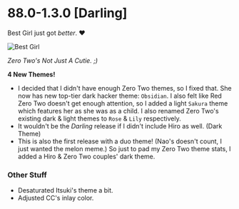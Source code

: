 # 88.0-1.3.0 [Darling]

Best Girl just got _better_. ❤️

![Best Girl](https://doki.assets.unthrottled.io/misc/best_girl_smol.png)

_Zero Two's Not Just A Cutie. ;)_

**4 New Themes!**

- I decided that I didn't have enough Zero Two themes, so I fixed that. She now has new top-tier dark hacker theme: `Obsidian`. I also felt like Red Zero Two doesn't get enough attention, so I added a light `Sakura` theme which features her as she was as a child. I also renamed Zero Two's existing dark & light themes to `Rose` & `Lily` respectively.
- It wouldn't be the _Darling_ release if I didn't include Hiro as well. (Dark Theme)
- This is also the first release with a duo theme! (Nao's doesn't count, I just wanted the melon meme.) So just to pad my Zero Two theme stats, I added a Hiro & Zero Two couples' dark theme.

### Other Stuff

- Desaturated Itsuki's theme a bit.
- Adjusted CC's inlay color.